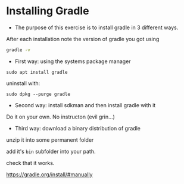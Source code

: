 Installing Gradle
=================

* The purpose of this exercise is to install gradle in 3 different ways.

After each installation note the version of gradle you got using
```bash
gradle -v
```

* First way: using the systems package manager

```shell
sudo apt install gradle
```

uninstall with:
```shell
sudo dpkg --purge gradle
```

* Second way: install sdkman and then install gradle with it

Do it on your own. No instructon (evil grin...)

* Third way: download a binary distribution of gradle

unzip it into some permanent folder

add it's `bin` subfolder into your path.

check that it works.

https://gradle.org/install/#manually

